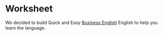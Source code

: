 # Worksheet
We decided to build Quick and Easy <a href="https://www.quick-and-easy-english.com/">Business English</a> English to help you learn the language.
